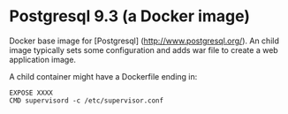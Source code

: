 Postgresql 9.3 (a Docker image)
=========================

Docker base image for [Postgresql] (http://www.postgresql.org/). An child image typically sets some configuration
and adds war file to create a web application image.

A child container might have a Dockerfile ending in:

    EXPOSE XXXX
    CMD supervisord -c /etc/supervisor.conf
